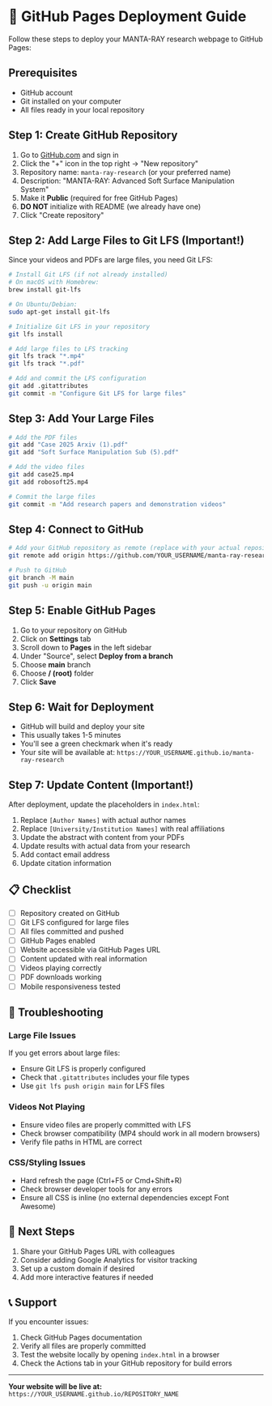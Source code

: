 # 🚀 GitHub Pages Deployment Guide

Follow these steps to deploy your MANTA-RAY research webpage to GitHub Pages:

## Prerequisites

- GitHub account
- Git installed on your computer
- All files ready in your local repository

## Step 1: Create GitHub Repository

1. Go to [GitHub.com](https://github.com) and sign in
2. Click the "+" icon in the top right → "New repository"
3. Repository name: `manta-ray-research` (or your preferred name)
4. Description: "MANTA-RAY: Advanced Soft Surface Manipulation System"
5. Make it **Public** (required for free GitHub Pages)
6. **DO NOT** initialize with README (we already have one)
7. Click "Create repository"

## Step 2: Add Large Files to Git LFS (Important!)

Since your videos and PDFs are large files, you need Git LFS:

```bash
# Install Git LFS (if not already installed)
# On macOS with Homebrew:
brew install git-lfs

# On Ubuntu/Debian:
sudo apt-get install git-lfs

# Initialize Git LFS in your repository
git lfs install

# Add large files to LFS tracking
git lfs track "*.mp4"
git lfs track "*.pdf"

# Add and commit the LFS configuration
git add .gitattributes
git commit -m "Configure Git LFS for large files"
```

## Step 3: Add Your Large Files

```bash
# Add the PDF files
git add "Case 2025 Arxiv (1).pdf"
git add "Soft Surface Manipulation Sub (5).pdf"

# Add the video files
git add case25.mp4
git add robosoft25.mp4

# Commit the large files
git commit -m "Add research papers and demonstration videos"
```

## Step 4: Connect to GitHub

```bash
# Add your GitHub repository as remote (replace with your actual repository URL)
git remote add origin https://github.com/YOUR_USERNAME/manta-ray-research.git

# Push to GitHub
git branch -M main
git push -u origin main
```

## Step 5: Enable GitHub Pages

1. Go to your repository on GitHub
2. Click on **Settings** tab
3. Scroll down to **Pages** in the left sidebar
4. Under "Source", select **Deploy from a branch**
5. Choose **main** branch
6. Choose **/ (root)** folder
7. Click **Save**

## Step 6: Wait for Deployment

- GitHub will build and deploy your site
- This usually takes 1-5 minutes
- You'll see a green checkmark when it's ready
- Your site will be available at: `https://YOUR_USERNAME.github.io/manta-ray-research`

## Step 7: Update Content (Important!)

After deployment, update the placeholders in `index.html`:

1. Replace `[Author Names]` with actual author names
2. Replace `[University/Institution Names]` with real affiliations
3. Update the abstract with content from your PDFs
4. Update results with actual data from your research
5. Add contact email address
6. Update citation information

## 📋 Checklist

- [ ] Repository created on GitHub
- [ ] Git LFS configured for large files
- [ ] All files committed and pushed
- [ ] GitHub Pages enabled
- [ ] Website accessible via GitHub Pages URL
- [ ] Content updated with real information
- [ ] Videos playing correctly
- [ ] PDF downloads working
- [ ] Mobile responsiveness tested

## 🔧 Troubleshooting

### Large File Issues

If you get errors about large files:

- Ensure Git LFS is properly configured
- Check that `.gitattributes` includes your file types
- Use `git lfs push origin main` for LFS files

### Videos Not Playing

- Ensure video files are properly committed with LFS
- Check browser compatibility (MP4 should work in all modern browsers)
- Verify file paths in HTML are correct

### CSS/Styling Issues

- Hard refresh the page (Ctrl+F5 or Cmd+Shift+R)
- Check browser developer tools for any errors
- Ensure all CSS is inline (no external dependencies except Font Awesome)

## 🎯 Next Steps

1. Share your GitHub Pages URL with colleagues
2. Consider adding Google Analytics for visitor tracking
3. Set up a custom domain if desired
4. Add more interactive features if needed

## 📞 Support

If you encounter issues:

1. Check GitHub Pages documentation
2. Verify all files are properly committed
3. Test the website locally by opening `index.html` in a browser
4. Check the Actions tab in your GitHub repository for build errors

---

**Your website will be live at:** `https://YOUR_USERNAME.github.io/REPOSITORY_NAME`
